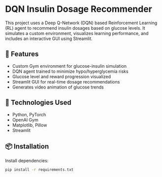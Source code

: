 # DQN Insulin Dosage Recommender

This project uses a Deep Q-Network (DQN) based Reinforcement Learning (RL) agent to recommend insulin dosages based on glucose levels. It simulates a custom environment, visualizes learning performance, and includes an interactive GUI using Streamlit.

## 🚀 Features
- Custom Gym environment for glucose-insulin simulation
- DQN agent trained to minimize hypo/hyperglycemia risks
- Glucose level and reward progression visualized
- Streamlit GUI for real-time dosage recommendations
- Generates video animation of glucose trends

## 🧠 Technologies Used
- Python, PyTorch
- OpenAI Gym
- Matplotlib, Pillow
- Streamlit

## 📦 Installation
Install dependencies:

```bash
pip install -r requirements.txt
